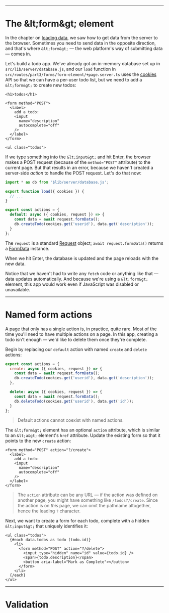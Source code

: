 ------
# **The &amp;lt;form&amp;gt; element**
In the chapter on [loading data](https://learn.svelte.dev/tutorial/page-data), we saw how to get data from the server to the browser. Sometimes you need to send data in the opposite direction, and that's where `&lt;form&gt;` — the web platform's way of submitting data — comes in.

Let's build a todo app. We've already got an in-memory database set up in <code data-file="src/lib/server/database.js">src/lib/server/database.js</code>, and our `load` function in <code data-file="src/routes/part3/forms/form-element/+page.server.ts">src/routes/part3/forms/form-element/+page.server.ts</code> uses the [cookies](https://kit.svelte.dev/docs/load#cookies) API so that we can have a per-user todo list, but we need to add a `&lt;form&gt;` to create new todos:
```svelte title="src/routes/part3/forms/form-element/+page.svelte" /<form method="POST">/ "</form>" {4-10}
<h1>todos</h1>

<form method="POST">
  <label>
    add a todo:
    <input 
      name="description" 
      autocomplete="off"
    />
  </label>
</form>

<ul class="todos">
```
If we type something into the `&lt;input&gt;` and hit Enter, the browser makes a POST request (because of the `method="POST"` attribute) to the current page. But that results in an error, because we haven't created a server-side _action_ to handle the POST request. Let's do that now:
```js title="src/routes/part3/forms/form-element/+page.server.ts" /export const actions = {/ /};/ {8-11}
import * as db from '$lib/server/database.js';

export function load({ cookies }) {
  // ...
}

export const actions = {
  default: async ({ cookies, request }) => {
    const data = await request.formData();
    db.createTodo(cookies.get('userid'), data.get('description'));
  }
};
```
The `request` is a standard [Request](https://developer.mozilla.org/en-US/docs/Web/API/Request) object; `await request.formData()` returns a [FormData](https://developer.mozilla.org/en-US/docs/Web/API/FormData) instance.

When we hit Enter, the database is updated and the page reloads with the new data.

Notice that we haven't had to write any `fetch` code or anything like that — data updates automatically. And because we're using a `&lt;form&gt;` element, this app would work even if JavaScript was disabled or unavailable.

------
# **Named form actions**
A page that only has a single action is, in practice, quite rare. Most of the time you'll need to have multiple actions on a page. In this app, creating a todo isn't enough — we'd like to delete them once they're complete.

Begin by replacing our `default` action with named `create` and `delete` actions:
```js title="src/routes/part3/forms/form-element/+page.server.ts" /create: / /},/ /  delete: async ({ cookies, request }) => {/ /  } / {8-9}
export const actions = {
  create: async ({ cookies, request }) => {
    const data = await request.formData();
    db.createTodo(cookies.get('userid'), data.get('description'));
  },

  delete: async ({ cookies, request }) => {
    const data = await request.formData();
    db.deleteTodo(cookies.get('userid'), data.get('id'));
  } 
};
```
> Default actions cannot coexist with named actions.

The `&lt;form&gt;` element has an optional `action` attribute, which is similar to an `&lt;a&gt;` element's `href` attribute. Update the existing form so that it points to the new `create` action:
```svelte title="src/routes/part3/forms/form-element/+page.svelte" /action="?/ /create"/
<form method="POST" action="?/create">
  <label>
    add a todo:
    <input 
      name="description" 
      autocomplete="off" 
    />
  </label>
</form>
```
> The `action` attribute can be any URL — if the action was defined on another page, you might have something like `/todos?/create`. Since the action is on _this_ page, we can omit the pathname altogether, hence the leading `?` character.

Next, we want to create a form for each todo, complete with a hidden `&lt;input&gt;` that uniquely identifies it:
```svelte title="src/routes/part3/forms/form-element/+page.svelte" {4-8}
<ul class="todos">
  {#each data.todos as todo (todo.id)}
    <li>
      <form method="POST" action="?/delete">
        <input type="hidden" name="id" value={todo.id} />
        <span>{todo.description}</span>
        <button aria-label="Mark as Complete"></button>
      </form>
    </li>
  {/each}
</ul>
```

------
# **Validation**

